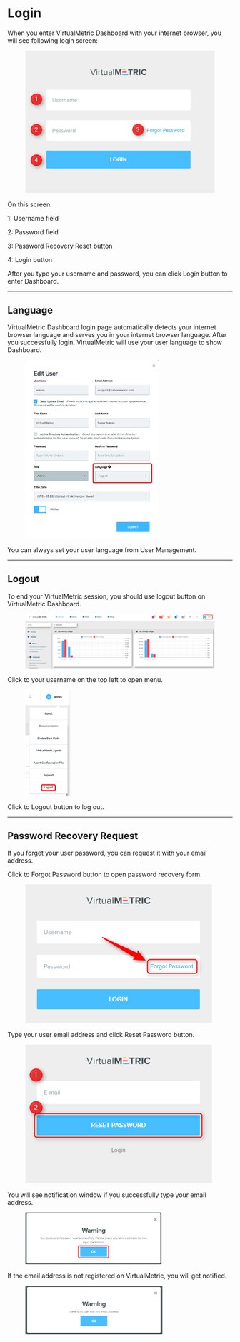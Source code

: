 # Login

When you enter VirtualMetric Dashboard with your internet browser, you will see following login screen:

<div align="left">

<figure><img src="../.gitbook/assets/image (114).png" alt=""><figcaption></figcaption></figure>

</div>

On this screen:

1: Username field&#x20;

2: Password field&#x20;

3: Password Recovery Reset button&#x20;

4: Login button

After you type your username and password, you can click Login button to enter Dashboard.

***

## Language

VirtualMetric Dashboard login page automatically detects your internet browser language and serves you in your internet browser language. After you successfully login, VirtualMetric will use your user language to show Dashboard.

<div align="left">

<figure><img src="../.gitbook/assets/image (116).png" alt="" width="298"><figcaption></figcaption></figure>

</div>

You can always set your user language from User Management.

***

## Logout

To end your VirtualMetric session, you should use logout button on VirtualMetric Dashboard.

<div align="left">

<figure><img src="../.gitbook/assets/image (117).png" alt=""><figcaption></figcaption></figure>

</div>

Click to your username on the top left to open menu.

<div align="left">

<figure><img src="../.gitbook/assets/image (118).png" alt="" width="101"><figcaption></figcaption></figure>

</div>

Click to Logout button to log out.

***

## Password Recovery Request

If you forget your user password, you can request it with your email address.

Click to Forgot Password button to open password recovery form.

<div align="left">

<figure><img src="../.gitbook/assets/image (119).png" alt=""><figcaption></figcaption></figure>

</div>

Type your user email address and click Reset Password button.

<div align="left">

<figure><img src="../.gitbook/assets/image (120).png" alt=""><figcaption></figcaption></figure>

</div>

You will see notification window if you successfully type your email address.

<div align="left">

<figure><img src="../.gitbook/assets/image (121).png" alt="" width="305"><figcaption></figcaption></figure>

</div>

If the email address is not registered on VirtualMetric, you will get notified.

<div align="left">

<figure><img src="../.gitbook/assets/image (122).png" alt="" width="307"><figcaption></figcaption></figure>

</div>
